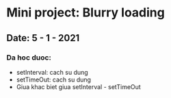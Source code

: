 # Mini project: Blurry loading

## Date: 5 - 1 - 2021

### Da hoc duoc:

- setInterval: cach su dung
- setTimeOut: cach su dung
- Giua khac biet giua setInterval - setTimeOut
  